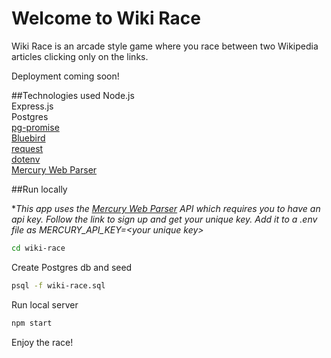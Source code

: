 # Welcome to Wiki Race

Wiki Race is an arcade style game where you race between two Wikipedia articles clicking only on the links.

Deployment coming soon!

##Technologies used
Node.js  
Express.js  
Postgres  
[pg-promise](https://github.com/vitaly-t/pg-promise)  
[Bluebird](http://bluebirdjs.com/)  
[request](https://github.com/request/request)  
[dotenv](https://github.com/motdotla/dotenv)  
[Mercury Web Parser](https://mercury.postlight.com/web-parser/)

##Run locally

\**This app uses the [Mercury Web Parser](https://mercury.postlight.com/web-parser/) API which requires you to have an api key. Follow the link
to sign up and get your unique key. Add it to a .env file as MERCURY_API_KEY=\<your unique key\>*

```bash
cd wiki-race
```

Create Postgres db and seed
```bash
psql -f wiki-race.sql
```

Run local server
```bash
npm start
```

Enjoy the race!
